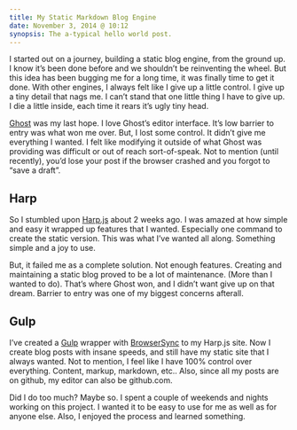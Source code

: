 ```yaml
---
title: My Static Markdown Blog Engine
date: November 3, 2014 @ 10:12
synopsis: The a-typical hello world post.
---
```


I started out on a journey, building a static blog engine, from the ground up. I know it’s been done before and we shouldn’t be reinventing the wheel. But this idea has been bugging me for a long time, it was finally time to get it done. With other engines, I always felt like I give up a little control. I give up a tiny detail that nags me. I can’t stand that one little thing I have to give up. I die a little inside, each time it rears it’s ugly tiny head.

[Ghost](http://tryghost.org) was my last hope. I love Ghost’s editor interface. It’s low barrier to entry was what won me over. But, I lost some control. It didn’t give me everything I wanted. I felt like modifying it outside of what Ghost was providing was difficult or out of reach sort-of-speak. Not to mention (until recently), you’d lose your post if the browser crashed and you forgot to “save a draft”.


## Harp

So I stumbled upon [Harp.js](http://harpjs.com) about 2 weeks ago. I was amazed at how simple and easy it wrapped up features that I wanted. Especially one command to create the static version. This was what I’ve wanted all along. Something simple and a joy to use.

But, it failed me as a complete solution. Not enough features. Creating and maintaining a static blog proved to be a lot of maintenance. (More than I wanted to do). That’s where Ghost won, and I didn’t want give up on that dream. Barrier to entry was one of my biggest concerns afterall.

## Gulp

I’ve created a [Gulp](http://gulpjs.com/) wrapper with [BrowserSync](http://www.browsersync.io/) to my Harp.js site. Now I create blog posts with insane speeds, and still have my static site that I always wanted. Not to mention, I feel like I have 100% control over everything. Content, markup, markdown, etc.. Also, since all my posts are on github, my editor can also be github.com.

Did I do too much? Maybe so. I spent a couple of weekends and nights working on this project. I wanted it to be easy to use for me as well as for anyone else.  Also, I enjoyed the process and learned something.